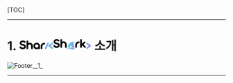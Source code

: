 [TOC]





------------------------------------------

# 1. ![logo_dark](./images/README/logo_dark.png) 소개

![Footer__1_](./images/README/Footer__1_.png)






------------------------------------------------------

